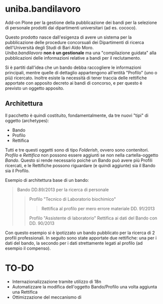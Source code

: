 uniba.bandilavoro
=================

Add-on Plone per la gestione della pubblicazione dei bandi per la selezione di personale prodotti dai dipartimenti universitari (ad es. cococo).

Questo prodotto nasce dall'esigenza di avere un sistema per la pubblicazione delle procedure concorsuali dei Dipartimenti di ricerca dell'Università degli Studi di Bari Aldo Moro.  
*Uniba.bandilavoro* **non è un gestionale** ma una "compilazione guidata" alla pubblicazioni delle informazioni relative a bandi per il reclutamento.

Si è partiti dall'idea che un bando debba raccogliere le informazioni principali, mentre quelle di dettaglio appartengono all'entità "Profilo" (uno o più) ricercato. Inoltre esiste la necessità di tener traccia delle rettifiche apportate con apposito decreto ai bandi di concorso, e per questo è previsto un oggetto apposito.

Architettura
------------
Il pacchetto è quindi costituito, fondamentalmente, da tre nuovi "tipi" di oggetto (archetypes):

  - Bando
  - Profilo
  - Rettifica

Tutti e tre questi oggetti sono di tipo *Folderish*, ovvero sono contenitori. *Profilo* e *Rettifica* non possono essere aggiunti se non nella cartella-oggetto *Bando*. Questo si rende necessario poichè un Bando può avere più Profili ricercati, e le Rettifiche possono riguardare (e quindi aggiunte) sia il Bando sia il Profilo.

Esempio di architettura base di un bando:
> Bando DD.89/2013 per la ricerca di personale
> > Profilo "Tecnico di Laboratorio biochimico"
> > > Rettifica al profilo per mero errore materiale DD. 91/2013
> >
> > Profilo "Assistente di laboratorio"
> > Rettifica ai dati del Bando con DD. 90/2013

Con questo esempio si è ipotizzato un bando pubblicato per la ricerca di 2 profili professionali. In seguito sono state apportate due rettifiche: una per i dati del bando, la secondo per i dati strettamente legati al profilo (ad esempio il compenso).


TO-DO
=====
+ Internazionalizzazione tramite utilizzo di 18n
+ Automatizzare la modifica dell'oggetto Bando/Profilo una volta aggiunta una Rettifica
+ Ottimizzazione del meccanismo di 

